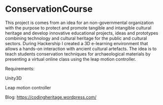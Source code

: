 # ConservationCourse

This project is comes from an idea for an non-governmental organization with the purpose to protect and promote tangible and intangible cultural heritage and develop innovative educational projects, ideas and prototypes combining technology and cultural heritage for the public and cultural sectors. During Hackership I created a 3D e-learning environment that allows a hands-on interaction with ancient cultural artefacts. The idea is to teach students conservation techniques for archaeological materials by presenting a virtual online class using the leap motion controller.

Requirements:

Unity3D

Leap motion controller

Blog:
https://codingheritage.wordpress.com/
